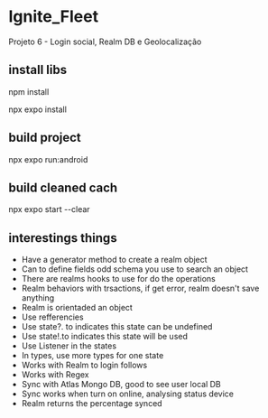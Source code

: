 # Ignite_Fleet

Projeto 6 - Login social, Realm DB e Geolocalização

## install libs

npm install

npx expo install

## build project

npx expo run:android

## build cleaned cach

npx expo start --clear

## interestings things

- Have a generator method to create a realm object
- Can to define fields odd schema you use to search an object
- There are realms hooks to use for do the operations
- Realm behaviors with trsactions, if get error, realm doesn't save anything
- Realm is orientaded an object
- Use refferencies
- Use state?. to indicates this state can be undefined
- Use state!.to indicates this state will be used
- Use Listener in the states
- In types, use more types for one state
- Works with Realm to login follows
- Works with Regex
- Sync with Atlas Mongo DB, good to see user local DB
- Sync works when turn on online, analysing status device
- Realm returns the percentage synced

